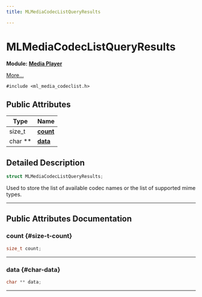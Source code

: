 ```yaml
---
title: MLMediaCodecListQueryResults

---
```


# MLMediaCodecListQueryResults

**Module:** **[Media Player](/api-ref/api/Modules/group___media_player/group___media_player.md)**



 [More...](#detailed-description)


`#include <ml_media_codeclist.h>`

## Public Attributes

| Type           | Name           |
| -------------- | -------------- |
| size_t | **[count](/api-ref/api/Modules/group___media_player/struct_m_l_media_codec_list_query_results.md#size-t-count)**  |
| char ** | **[data](/api-ref/api/Modules/group___media_player/struct_m_l_media_codec_list_query_results.md#char-data)**  |

## Detailed Description

```cpp
struct MLMediaCodecListQueryResults;
```


Used to store the list of available codec names or the list of supported mime types. 





-----------
## Public Attributes Documentation

### count {#size-t-count}

```cpp
size_t count;
```






-----------

### data {#char-data}

```cpp
char ** data;
```






-----------

